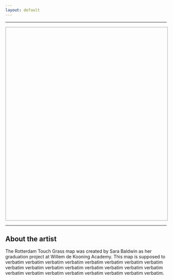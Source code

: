 ```yaml
---
layout: default
---
```


***

<!-- Deep Zoom Viewer -->
<div id="openseadragon" style="width: 100%; height: 600px; border: 2px solid #ccc;"></div>

<!-- OpenSeadragon CDN -->
<script src="https://cdnjs.cloudflare.com/ajax/libs/openseadragon/4.1.0/openseadragon.min.js"></script>
<link rel="stylesheet" href="https://cdnjs.cloudflare.com/ajax/libs/openseadragon/4.1.0/openseadragon.min.css" />

<script>
  OpenSeadragon({
    id: "openseadragon",
    prefixUrl: "https://cdnjs.cloudflare.com/ajax/libs/openseadragon/4.1.0/images/",
    tileSources: "/_assets/deepzoom/rotterdam_map.dzi"
  });
</script>

***

## About the artist

The Rotterdam Touch Grass map was created by Sara Baldwin as her graduation project at Willem de Kooning Academy. This map is supposed to verbatim verbatim verbatim verbatim verbatim verbatim verbatim verbatim verbatim verbatim verbatim verbatim verbatim verbatim verbatim verbatim verbatim verbatim verbatim verbatim verbatim verbatim verbatim verbatim.
